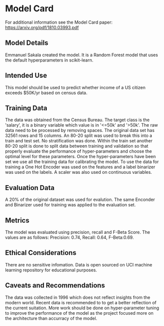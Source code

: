 # Model Card

For additional information see the Model Card paper: https://arxiv.org/pdf/1810.03993.pdf

## Model Details
Emmanuel Sakala created the model. It is a Random Forest model that uses the default hyperparameters in scikit-learn.

## Intended Use
This model should be used to predict whether income of a US citizen exceeds $50K/yr based on census data.

## Training Data
The data was obtained from the Census Bureau. The target class is the 'salary', it is a binary variable which value is in '<=50k' and '>50k'.
The raw data need to be processed by removing spaces.
The original data set has 32561 rows and 15 columns. An 80-20 split was used to break this into a train and test set. No stratification was done. Within the train set another 80-20 split is done to split data between training and validation so that properly evaluate the performance of hyper-parameters and choose the optimal level for these parameters. Once the hyper-parameters have been set we use all the training data for calibrating the model.
To use the data for training a One Hot Encoder was used on the features and a label binarizer was used on the labels. A scaler was also used on continuous variables.

## Evaluation Data
A 20% of the original dataset was used for evalution. The same Enconder and Binarizer used for training was applied to the evaluation set.

## Metrics
The model was evaluated using precision, recall and F-Beta Score. The values are as follows: Precision: 0.74, Recall: 0.64, F-Beta:0.69.

## Ethical Considerations
There are no sensitive infomation.
Data is open sourced on UCI machine learning repository for educational purposes.

## Caveats and Recommendations
The data was collected in 1996 which does not reflect insights from the modern world. Recent data is recommended to to get a better reflection of the current suitation.
More work should be done on hyper-parameter tuning to improve the performance of the model as the project focused more on the architecture than accurracy of the model.
